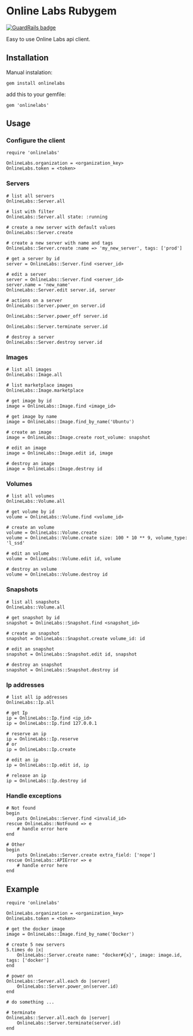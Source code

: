 # Online Labs Rubygem

[![GuardRails badge](https://badges.production.guardrails.io/moul/onlinelabs-ruby.svg)](https://www.guardrails.io)

Easy to use Online Labs api client.

## Installation

Manual instalation:

	gem install onlinelabs

add this to your gemfile:

	gem 'onlinelabs'


## Usage

### Configure the client

    require 'onlinelabs'

	OnlineLabs.organization = <organization_key>
	OnlineLabs.token = <token>

### Servers

	# list all servers
	OnlineLabs::Server.all

	# list with filter
	OnlineLabs::Server.all state: :running

	# create a new server with default values
	OnlineLabs::Server.create

	# create a new server with name and tags
	OnlineLabs::Server.create :name => 'my_new_server', tags: ['prod']

	# get a server by id
    server = OnlineLabs::Server.find <server_id>

	# edit a server
    server = OnlineLabs::Server.find <server_id>
	server.name = 'new_name'
	OnlineLabs::Server.edit server.id, server

	# actions on a server
	OnlineLabs::Server.power_on server.id

	OnlineLabs::Server.power_off server.id

	OnlineLabs::Server.terminate server.id

	# destroy a server
	OnlineLabs::Server.destroy server.id

### Images

	# list all images
	OnlineLabs::Image.all

	# list marketplace images
	OnlineLabs::Image.marketplace

	# get image by id
	image = OnlineLabs::Image.find <image_id>

	# get image by name
	image = OnlineLabs::Image.find_by_name('Ubuntu')

	# create an image
	image = OnlineLabs::Image.create root_volume: snapshot

	# edit an image
	image = OnlineLabs::Image.edit id, image

	# destroy an image
	image = OnlineLabs::Image.destroy id

### Volumes

	# list all volumes
	OnlineLabs::Volume.all

	# get volume by id
	volume = OnlineLabs::Volume.find <volume_id>

	# create an volume
	volume = OnlineLabs::Volume.create
	volume = OnlineLabs::Volume.create size: 100 * 10 ** 9, volume_type: 'l_ssd'

	# edit an volume
	volume = OnlineLabs::Volume.edit id, volume

	# destroy an volume
	volume = OnlineLabs::Volume.destroy id

### Snapshots

	# list all snapshots
	OnlineLabs::Volume.all

	# get snapshot by id
	snapshot = OnlineLabs::Snapshot.find <snapshot_id>

	# create an snapshot
	snapshot = OnlineLabs::Snapshot.create volume_id: id

	# edit an snapshot
	snapshot = OnlineLabs::Snapshot.edit id, snapshot

	# destroy an snapshot
	snapshot = OnlineLabs::Snapshot.destroy id

### Ip addresses

	# list all ip addresses
	OnlineLabs::Ip.all

	# get Ip
	ip = OnlineLabs::Ip.find <ip_id>
	ip = OnlineLabs::Ip.find 127.0.0.1

	# reserve an ip
	ip = OnlineLabs::Ip.reserve
	# or
	ip = OnlineLabs::Ip.create

	# edit an ip
	ip = OnlineLabs::Ip.edit id, ip

	# release an ip
	ip = OnlineLabs::Ip.destroy id

### Handle exceptions

	# Not found
	begin
		puts OnlineLabs::Server.find <invalid_id>
	rescue OnlineLabs::NotFound => e
		# handle error here
	end

	# Other
	begin
		puts OnlineLabs::Server.create extra_field: ['nope']
	rescue OnlineLabs::APIError => e
		# handle error here
	end

## Example

    require 'onlinelabs'

	OnlineLabs.organization = <organization_key>
	OnlineLabs.token = <token>

	# get the docker image
	image = OnlineLabs::Image.find_by_name('Docker')

	# create 5 new servers
	5.times do |x|
		OnlineLabs::Server.create name: "docker#{x}', image: image.id, tags: ['docker']
	end

	# power on
	OnlineLabs::Server.all.each do |server|
		OnlineLabs::Server.power_on(server.id)
	end

	# do something ...

	# terminate
	OnlineLabs::Server.all.each do |server|
		OnlineLabs::Server.terminate(server.id)
	end
